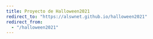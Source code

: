 ```yaml
---
title: Proyecto de Halloween2021
redirect_to: "https://alswnet.github.io/halloween2021"
redirect_from:
  - "/halloween2021"
---
```

